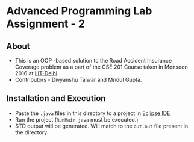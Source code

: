 # Advanced Programming Lab Assignment - 2
## About
* This is an OOP -based solution to the Road Accident Insurance Coverage problem as a part of the CSE 201 Course taken in Monsoon 2016 at [IIIT-Delhi].
* Contributors - Divyanshu Talwar and Mridul Gupta.

## Installation and Execution
* Paste the `.java` files in this directory to a project in [Eclipse IDE]
* Run the project (`RunMain.java` must be executed.)
* STD output will be generated. Will match to the `out.out` file present in the directory
 


[//]: # (These are reference links used in the body of this note and get stripped out when the markdown processor does its job. There is no need to format nicely because it shouldn't be seen. Thanks SO - http://stackoverflow.com/questions/4823468/store-comments-in-markdown-syntax)

   [IIIT-Delhi]:<https://iiitd.ac.in>
   [Eclipse IDE]:<http://eclipse.org>